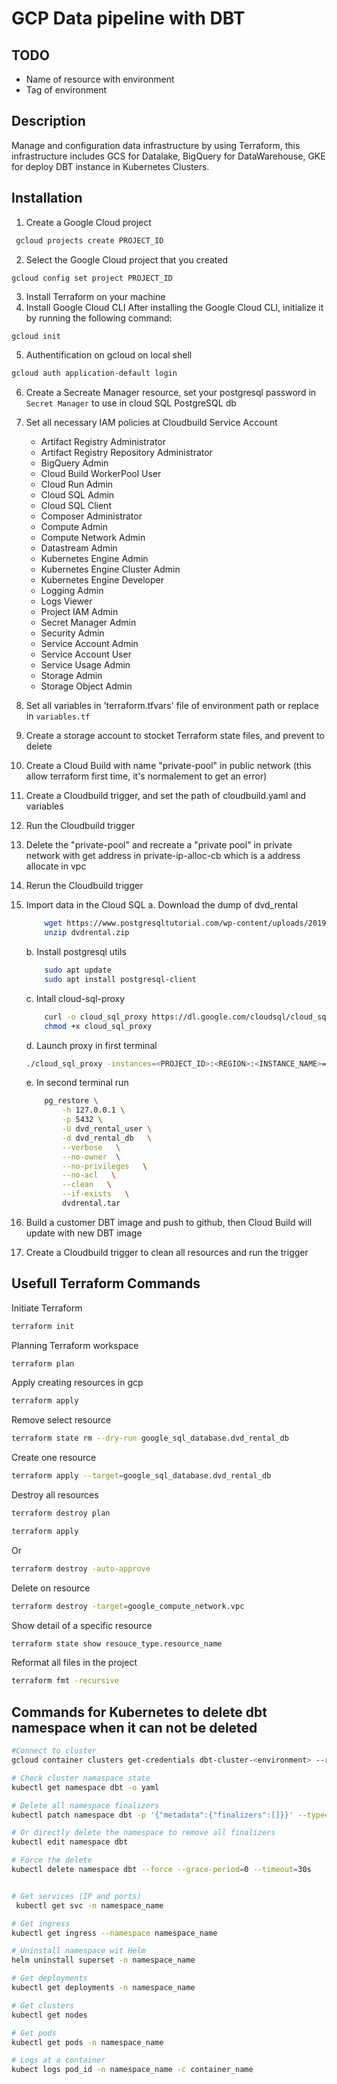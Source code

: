 # GCP Data pipeline with DBT

## TODO 
- Name of resource with environment
- Tag of environment


## Description
Manage and configuration data infrastructure by using Terraform, this infrastructure includes GCS for Datalake, BigQuery for DataWarehouse, GKE for deploy DBT instance in Kubernetes Clusters.

## Installation
1. Create a Google Cloud project
```bash
 gcloud projects create PROJECT_ID 
```
2.  Select the Google Cloud project that you created
```
gcloud config set project PROJECT_ID
```

3. Install Terraform on your machine
4. Install Google Cloud CLI
After installing the Google Cloud CLI, initialize it by running the following command:
```bash
gcloud init
```
5. Authentification on gcloud on local shell

``` bash
gcloud auth application-default login
```

6. Create a Secreate Manager resource, set your postgresql password in `Secret Manager` to use in cloud SQL PostgreSQL db

7. Set all necessary IAM policies at Cloudbuild Service Account 
    - Artifact Registry Administrator
    - Artifact Registry Repository Administrator
    - BigQuery Admin
    - Cloud Build WorkerPool User
    - Cloud Run Admin
    - Cloud SQL Admin
    - Cloud SQL Client
    - Composer Administrator
    - Compute Admin
    - Compute Network Admin
    - Datastream Admin
    - Kubernetes Engine Admin
    - Kubernetes Engine Cluster Admin
    - Kubernetes Engine Developer
    - Logging Admin
    - Logs Viewer
    - Project IAM Admin
    - Secret Manager Admin
    - Security Admin
    - Service Account Admin
    - Service Account User
    - Service Usage Admin
    - Storage Admin
    - Storage Object Admin

8. Set all variables in 'terraform.tfvars' file of environment path or replace in `variables.tf`

9. Create a storage account to stocket Terraform state files, and prevent to delete

10. Create a Cloud Build with name "private-pool" in public network (this allow terraform first time, it's normalement to get an error)

11. Create a Cloudbuild trigger, and set the path of cloudbuild.yaml and variables

12. Run the Cloudbuild trigger

13. Delete the "private-pool" and recreate a "private pool" in private network with get address in private-ip-alloc-cb which is a address allocate in vpc 

14. Rerun the Cloudbuild trigger

15. Import data in the Cloud SQL
    a. Download the dump of dvd_rental
    ```bash
        wget https://www.postgresqltutorial.com/wp-content/uploads/2019/05/dvdrental.zip
        unzip dvdrental.zip
    ```

    b. Install postgresql utils
    ```bash
        sudo apt update
        sudo apt install postgresql-client
    ```

    c. Intall cloud-sql-proxy
    ```bash
        curl -o cloud_sql_proxy https://dl.google.com/cloudsql/cloud_sql_proxy.linux.amd64
        chmod +x cloud_sql_proxy
    ```

    d. Launch proxy in first terminal
    ```bash
    ./cloud_sql_proxy -instances=<PROJECT_ID>:<REGION>:<INSTANCE_NAME>=tcp:5432
    ```

    e. In second terminal run 
    ```bash
        pg_restore \
            -h 127.0.0.1 \
            -p 5432 \
            -U dvd_rental_user \
            -d dvd_rental_db   \
            --verbose   \
            --no-owner  \
            --no-privileges   \
            --no-acl   \
            --clean   \
            --if-exists   \
            dvdrental.tar
    ```
16. Build a customer DBT image and push to github, then Cloud Build will update with new DBT image

17. Create a Cloudbuild trigger to clean all resources and run the trigger


## Usefull Terraform Commands

Initiate Terraform
```bash
terraform init
```

Planning Terraform workspace
```bash
terraform plan
```

Apply creating resources in gcp
```bash
terraform apply
```

Remove select resource
```bash
terraform state rm --dry-run google_sql_database.dvd_rental_db
```

Create one resource
```bash
terraform apply --target=google_sql_database.dvd_rental_db
```

Destroy all resources
```bash
terraform destroy plan
```

```bash
terraform apply
```

Or 
```bash
terraform destroy -auto-approve
```

Delete on resource
 
```bash
terraform destroy -target=google_compute_network.vpc
```

Show detail of a specific resource
```bash
terraform state show resouce_type.resource_name
```

Reformat all files in the project
```bash
terraform fmt -recursive
```

## Commands for Kubernetes to delete dbt namespace when it can not be deleted
```bash
#Connect to cluster
gcloud container clusters get-credentials dbt-cluster-<environment> --region <region> --project <project-id>

# Check cluster namaspace state
kubectl get namespace dbt -o yaml

# Delete all namespace finalizers
kubectl patch namespace dbt -p '{"metadata":{"finalizers":[]}}' --type=merge

# Or directly delete the namespace to remove all finalizers
kubectl edit namespace dbt

# Force the delete
kubectl delete namespace dbt --force --grace-period=0 --timeout=30s


# Get services (IP and ports)
 kubectl get svc -n namespace_name

# Get ingress
kubectl get ingress --namespace namespace_name

# Uninstall namespace wit Helm
helm uninstall superset -n namespace_name

# Get deployments
kubectl get deployments -n namespace_name

# Get clusters
kubectl get nodes

# Get pods
kubectl get pods -n namespace_name

# Logs at a container
kubect logs pod_id -n namespace_name -c container_name

```